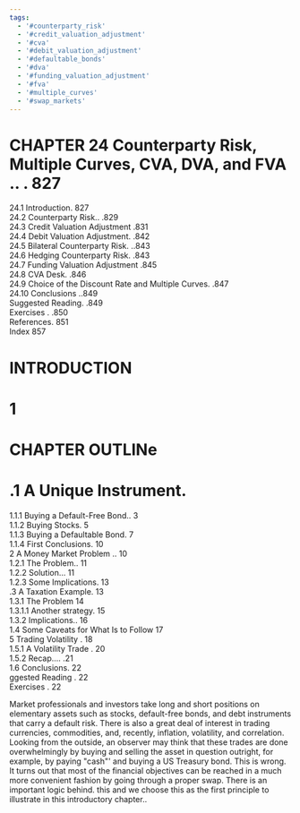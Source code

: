 ```yaml
---
tags:
  - '#counterparty_risk'
  - '#credit_valuation_adjustment'
  - '#cva'
  - '#debit_valuation_adjustment'
  - '#defaultable_bonds'
  - '#dva'
  - '#funding_valuation_adjustment'
  - '#fva'
  - '#multiple_curves'
  - '#swap_markets'
---
```

# CHAPTER 24 Counterparty Risk, Multiple Curves, CVA, DVA, and FVA .. . 827  

24.1 Introduction. 827   
24.2 Counterparty Risk.. .829   
24.3 Credit Valuation Adjustment .831   
24.4 Debit Valuation Adjustment. .842   
24.5 Bilateral Counterparty Risk. ..843   
24.6 Hedging Counterparty Risk. .843   
24.7 Funding Valuation Adjustment .845   
24.8 CVA Desk. .846   
24.9 Choice of the Discount Rate and Multiple Curves. .847   
24.10 Conclusions ..849   
Suggested Reading. .849   
Exercises . .850   
References. 851   
Index 857  

# INTRODUCTION  

# 1  

# CHAPTER OUTLINe  

# .1 A Unique Instrument.  

1.1.1 Buying a Default-Free Bond.. 3   
1.1.2 Buying Stocks. 5   
1.1.3 Buying a Defaultable Bond. 7   
1.1.4 First Conclusions. 10   
2 A Money Market Problem .. 10   
1.2.1 The Problem.. 11   
1.2.2 Solution... 11   
1.2.3 Some Implications. 13   
.3 A Taxation Example. 13   
1.3.1 The Problem 14   
1.3.1.1 Another strategy. 15   
1.3.2 Implications.. 16   
1.4 Some Caveats for What Is to Follow 17   
5 Trading Volatility . 18   
1.5.1 A Volatility Trade . 20   
1.5.2 Recap.... .21   
1.6 Conclusions. 22   
ggested Reading . 22   
Exercises . 22  

Market professionals and investors take long and short positions on elementary assets such as stocks, default-free bonds, and debt instruments that carry a default risk. There is also a great deal of interest in trading currencies, commodities, and, recently, inflation, volatility, and correlation. Looking from the outside, an observer may think that these trades are done overwhelmingly by buying and selling the asset in question outright, for example, by paying "cash"' and buying a US Treasury bond. This is wrong. It turns out that most of the financial objectives can be reached in a much more convenient fashion by going through a proper swap. There is an important logic behind. this and we choose this as the first principle to illustrate in this introductory chapter..  
